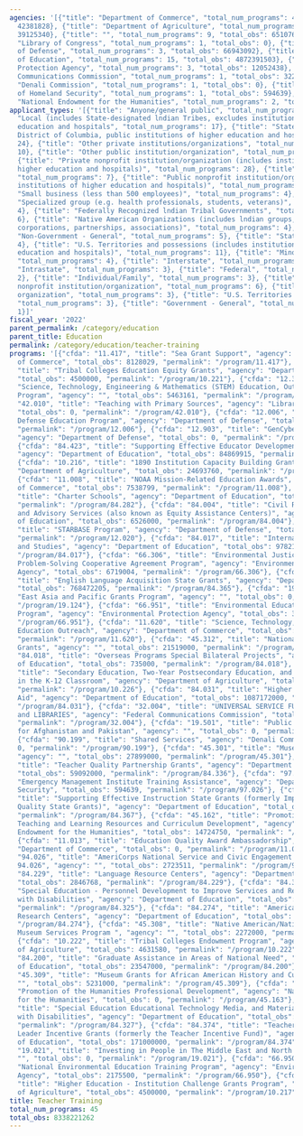 ```yaml
---
agencies: '[{"title": "Department of Commerce", "total_num_programs": 4, "total_obs":
  42381828}, {"title": "Department of Agriculture", "total_num_programs": 5, "total_obs":
  39125340}, {"title": "", "total_num_programs": 9, "total_obs": 65107672}, {"title":
  "Library of Congress", "total_num_programs": 1, "total_obs": 0}, {"title": "Department
  of Defense", "total_num_programs": 3, "total_obs": 66943092}, {"title": "Department
  of Education", "total_num_programs": 15, "total_obs": 4872391503}, {"title": "Environmental
  Protection Agency", "total_num_programs": 3, "total_obs": 12052438}, {"title": "Federal
  Communications Commission", "total_num_programs": 1, "total_obs": 3224900000}, {"title":
  "Denali Commission", "total_num_programs": 1, "total_obs": 0}, {"title": "Department
  of Homeland Security", "total_num_programs": 1, "total_obs": 594639}, {"title":
  "National Endowment for the Humanities", "total_num_programs": 2, "total_obs": 14724750}]'
applicant_types: '[{"title": "Anyone/general public", "total_num_programs": 5}, {"title":
  "Local (includes State-designated lndian Tribes, excludes institutions of higher
  education and hospitals", "total_num_programs": 17}, {"title": "State (includes
  District of Columbia, public institutions of higher education and hospitals)", "total_num_programs":
  24}, {"title": "Other private institutions/organizations", "total_num_programs":
  10}, {"title": "Other public institution/organization", "total_num_programs": 13},
  {"title": "Private nonprofit institution/organization (includes institutions of
  higher education and hospitals)", "total_num_programs": 28}, {"title": "Profit organization",
  "total_num_programs": 7}, {"title": "Public nonprofit institution/organization (includes
  institutions of higher education and hospitals)", "total_num_programs": 30}, {"title":
  "Small business (less than 500 employees)", "total_num_programs": 4}, {"title":
  "Specialized group (e.g. health professionals, students, veterans)", "total_num_programs":
  4}, {"title": "Federally Recognized lndian Tribal Governments", "total_num_programs":
  6}, {"title": "Native American Organizations (includes lndian groups, cooperatives,
  corporations, partnerships, associations)", "total_num_programs": 4}, {"title":
  "Non-Government - General", "total_num_programs": 5}, {"title": "State", "total_num_programs":
  4}, {"title": "U.S. Territories and possessions (includes institutions of higher
  education and hospitals)", "total_num_programs": 11}, {"title": "Minority group",
  "total_num_programs": 4}, {"title": "Interstate", "total_num_programs": 3}, {"title":
  "Intrastate", "total_num_programs": 3}, {"title": "Federal", "total_num_programs":
  2}, {"title": "Individual/Family", "total_num_programs": 3}, {"title": "Quasi-public
  nonprofit institution/organization", "total_num_programs": 6}, {"title": "Sponsored
  organization", "total_num_programs": 3}, {"title": "U.S. Territories and possessions",
  "total_num_programs": 3}, {"title": "Government - General", "total_num_programs":
  1}]'
fiscal_year: '2022'
parent_permalink: /category/education
parent_title: Education
permalink: /category/education/teacher-training
programs: '[{"cfda": "11.417", "title": "Sea Grant Support", "agency": "Department
  of Commerce", "total_obs": 8128029, "permalink": "/program/11.417"}, {"cfda": "10.221",
  "title": "Tribal Colleges Education Equity Grants", "agency": "Department of Agriculture",
  "total_obs": 4500000, "permalink": "/program/10.221"}, {"cfda": "12.330", "title":
  "Science, Technology, Engineering & Mathematics (STEM) Education, Outreach and Workforce
  Program", "agency": "", "total_obs": 5463161, "permalink": "/program/12.330"}, {"cfda":
  "42.010", "title": "Teaching with Primary Sources", "agency": "Library of Congress",
  "total_obs": 0, "permalink": "/program/42.010"}, {"cfda": "12.006", "title": "National
  Defense Education Program", "agency": "Department of Defense", "total_obs": 24943092,
  "permalink": "/program/12.006"}, {"cfda": "12.903", "title": "GenCyber Grants Program",
  "agency": "Department of Defense", "total_obs": 0, "permalink": "/program/12.903"},
  {"cfda": "84.423", "title": "Supporting Effective Educator Development Program",
  "agency": "Department of Education", "total_obs": 84869915, "permalink": "/program/84.423"},
  {"cfda": "10.216", "title": "1890 Institution Capacity Building Grants", "agency":
  "Department of Agriculture", "total_obs": 24693760, "permalink": "/program/10.216"},
  {"cfda": "11.008", "title": "NOAA Mission-Related Education Awards", "agency": "Department
  of Commerce", "total_obs": 7538799, "permalink": "/program/11.008"}, {"cfda": "84.282",
  "title": "Charter Schools", "agency": "Department of Education", "total_obs": 370624000,
  "permalink": "/program/84.282"}, {"cfda": "84.004", "title": "Civil Rights Training
  and Advisory Services (also known as Equity Assistance Centers)", "agency": "Department
  of Education", "total_obs": 6526000, "permalink": "/program/84.004"}, {"cfda": "12.020",
  "title": "STARBASE Program", "agency": "Department of Defense", "total_obs": 42000000,
  "permalink": "/program/12.020"}, {"cfda": "84.017", "title": "International Research
  and Studies", "agency": "Department of Education", "total_obs": 978215, "permalink":
  "/program/84.017"}, {"cfda": "66.306", "title": "Environmental Justice Collaborative
  Problem-Solving Cooperative Agreement Program", "agency": "Environmental Protection
  Agency", "total_obs": 6719004, "permalink": "/program/66.306"}, {"cfda": "84.365",
  "title": "English Language Acquisition State Grants", "agency": "Department of Education",
  "total_obs": 768472205, "permalink": "/program/84.365"}, {"cfda": "19.124", "title":
  "East Asia and Pacific Grants Program", "agency": "", "total_obs": 0, "permalink":
  "/program/19.124"}, {"cfda": "66.951", "title": "Environmental Education Grants
  Program", "agency": "Environmental Protection Agency", "total_obs": 3157934, "permalink":
  "/program/66.951"}, {"cfda": "11.620", "title": "Science, Technology, Business and/or
  Education Outreach", "agency": "Department of Commerce", "total_obs": 26715000,
  "permalink": "/program/11.620"}, {"cfda": "45.312", "title": "National Leadership
  Grants", "agency": "", "total_obs": 21519000, "permalink": "/program/45.312"}, {"cfda":
  "84.018", "title": "Overseas Programs Special Bilateral Projects", "agency": "Department
  of Education", "total_obs": 735000, "permalink": "/program/84.018"}, {"cfda": "10.226",
  "title": "Secondary Education, Two-Year Postsecondary Education, and Agriculture
  in the K-12 Classroom", "agency": "Department of Agriculture", "total_obs": 800000,
  "permalink": "/program/10.226"}, {"cfda": "84.031", "title": "Higher Education Institutional
  Aid", "agency": "Department of Education", "total_obs": 1087172000, "permalink":
  "/program/84.031"}, {"cfda": "32.004", "title": "UNIVERSAL SERVICE FUND - SCHOOLS
  and LIBRARIES", "agency": "Federal Communications Commission", "total_obs": 3224900000,
  "permalink": "/program/32.004"}, {"cfda": "19.501", "title": "Public Diplomacy Programs
  for Afghanistan and Pakistan", "agency": "", "total_obs": 0, "permalink": "/program/19.501"},
  {"cfda": "90.199", "title": "Shared Services", "agency": "Denali Commission", "total_obs":
  0, "permalink": "/program/90.199"}, {"cfda": "45.301", "title": "Museums for America",
  "agency": "", "total_obs": 27899000, "permalink": "/program/45.301"}, {"cfda": "84.336",
  "title": "Teacher Quality Partnership Grants", "agency": "Department of Education",
  "total_obs": 59092000, "permalink": "/program/84.336"}, {"cfda": "97.026", "title":
  "Emergency Management Institute Training Assistance", "agency": "Department of Homeland
  Security", "total_obs": 594639, "permalink": "/program/97.026"}, {"cfda": "84.367",
  "title": "Supporting Effective Instruction State Grants (formerly Improving Teacher
  Quality State Grants)", "agency": "Department of Education", "total_obs": 2170080000,
  "permalink": "/program/84.367"}, {"cfda": "45.162", "title": "Promotion of the Humanities
  Teaching and Learning Resources and Curriculum Development", "agency": "National
  Endowment for the Humanities", "total_obs": 14724750, "permalink": "/program/45.162"},
  {"cfda": "11.013", "title": "Education Quality Award Ambassadorship", "agency":
  "Department of Commerce", "total_obs": 0, "permalink": "/program/11.013"}, {"cfda":
  "94.026", "title": "AmeriCorps National Service and Civic Engagement Research Competition
  94.026", "agency": "", "total_obs": 2723511, "permalink": "/program/94.026"}, {"cfda":
  "84.229", "title": "Language Resource Centers", "agency": "Department of Education",
  "total_obs": 2846768, "permalink": "/program/84.229"}, {"cfda": "84.325", "title":
  "Special Education - Personnel Development to Improve Services and Results for Children
  with Disabilities", "agency": "Department of Education", "total_obs": 95000000,
  "permalink": "/program/84.325"}, {"cfda": "84.274", "title": "American Overseas
  Research Centers", "agency": "Department of Education", "total_obs": 1015400, "permalink":
  "/program/84.274"}, {"cfda": "45.308", "title": "Native American/Native Hawaiian
  Museum Services Program ", "agency": "", "total_obs": 2272000, "permalink": "/program/45.308"},
  {"cfda": "10.222", "title": "Tribal Colleges Endowment Program", "agency": "Department
  of Agriculture", "total_obs": 4631580, "permalink": "/program/10.222"}, {"cfda":
  "84.200", "title": "Graduate Assistance in Areas of National Need", "agency": "Department
  of Education", "total_obs": 23547000, "permalink": "/program/84.200"}, {"cfda":
  "45.309", "title": "Museum Grants for African American History and Culture", "agency":
  "", "total_obs": 5231000, "permalink": "/program/45.309"}, {"cfda": "45.163", "title":
  "Promotion of the Humanities Professional Development", "agency": "National Endowment
  for the Humanities", "total_obs": 0, "permalink": "/program/45.163"}, {"cfda": "84.327",
  "title": "Special Education Educational Technology Media, and Materials for Individuals
  with Disabilities", "agency": "Department of Education", "total_obs": 30433000,
  "permalink": "/program/84.327"}, {"cfda": "84.374", "title": "Teacher and School
  Leader Incentive Grants (formerly the Teacher Incentive Fund)", "agency": "Department
  of Education", "total_obs": 171000000, "permalink": "/program/84.374"}, {"cfda":
  "19.021", "title": "Investing in People in The Middle East and North Africa", "agency":
  "", "total_obs": 0, "permalink": "/program/19.021"}, {"cfda": "66.950", "title":
  "National Environmental Education Training Program", "agency": "Environmental Protection
  Agency", "total_obs": 2175500, "permalink": "/program/66.950"}, {"cfda": "10.217",
  "title": "Higher Education - Institution Challenge Grants Program", "agency": "Department
  of Agriculture", "total_obs": 4500000, "permalink": "/program/10.217"}]'
title: Teacher Training
total_num_programs: 45
total_obs: 8338221262
---
```

